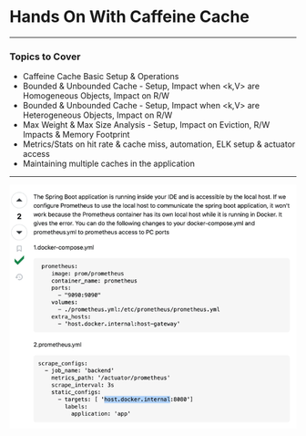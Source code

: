 # Hands On With Caffeine Cache

----

### Topics to Cover

- Caffeine Cache Basic Setup & Operations
- Bounded & Unbounded Cache - Setup, Impact when <k,V> are Homogeneous Objects, Impact on R/W
- Bounded & Unbounded Cache - Setup, Impact when <k,V> are Heterogeneous Objects, Impact on R/W
- Max Weight & Max Size Analysis - Setup, Impact on Eviction, R/W Impacts & Memory Footprint
- Metrics/Stats on hit rate & cache miss, automation, ELK setup & actuator access
- Maintaining multiple caches in the application

----

[CAFFEINE_CACHE_STARTER]:https://web.archive.org/web/20231204200703/https://howtodoinjava.com/spring-boot/spring-boot-caffeine-cache/

![img.png](img.png)
